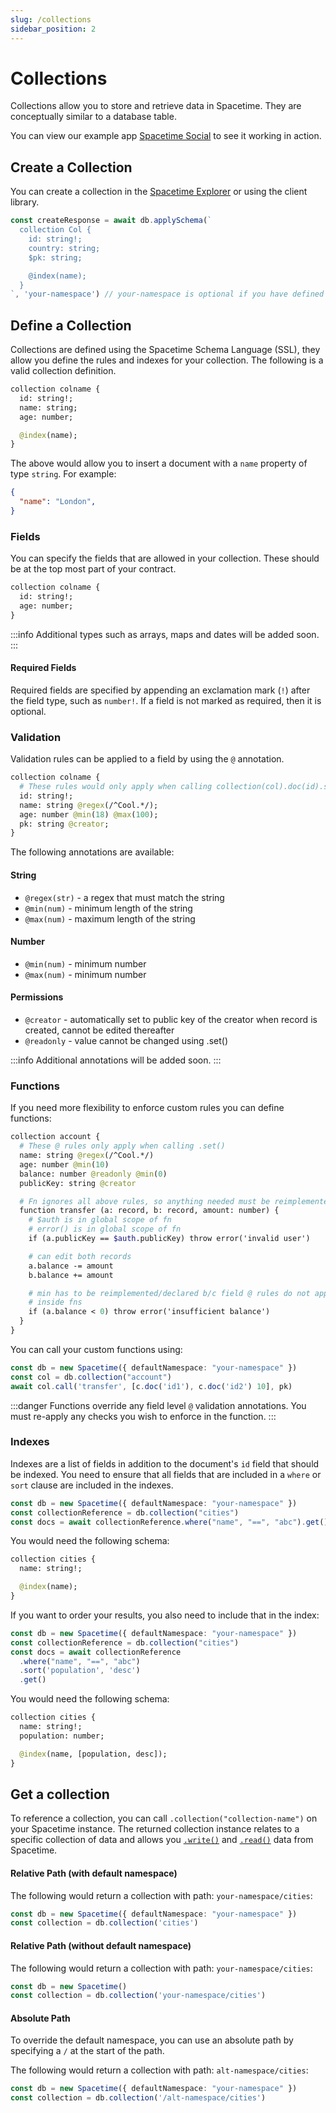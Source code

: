 ```yaml
---
slug: /collections
sidebar_position: 2
---
```


# Collections

Collections allow you to store and retrieve data in Spacetime. They are conceptually similar to a database table.

You can view our example app [Spacetime Social](https://social.testnet.spacetime.xyz) to see it working in action.

## Create a Collection

You can create a collection in the [Spacetime Explorer](https://explorer.testnet.spacetime.xyz) or using the client library.

```ts
const createResponse = await db.applySchema(`
  collection Col {
    id: string!;
    country: string;
    $pk: string;

    @index(name);
  }
`, 'your-namespace') // your-namespace is optional if you have defined a default namespace
```

## Define a Collection

Collections are defined using the Spacetime Schema Language (SSL), they allow you define the rules and indexes for your collection. The following is a valid collection definition.

```graphql
collection colname {
  id: string!;
  name: string;
  age: number;

  @index(name);
}
```

The above would allow you to insert a document with a `name` property of type `string`. For example:

```json
{
  "name": "London",
}
```


### Fields

You can specify the fields that are allowed in your collection. These should be at the top most part of your contract.

```graphql
collection colname {
  id: string!;
  age: number;
}
```

:::info
Additional types such as arrays, maps and dates will be added soon.
:::

#### Required Fields

Required fields are specified by appending an exclamation mark (`!`) after the field type, such as `number!`. If a field is not marked as required, then it is optional.


### Validation

Validation rules can be applied to a field by using the `@` annotation.

```graphql
collection colname {
  # These rules would only apply when calling collection(col).doc(id).set()
  id: string!;
  name: string @regex(/^Cool.*/);
  age: number @min(18) @max(100);
  pk: string @creator;
}
```

The following annotations are available:

#### String

 * `@regex(str)` - a regex that must match the string
 * `@min(num)` - minimum length of the string
 * `@max(num)` - maximum length of the string


#### Number

 * `@min(num)` - minimum number
 * `@max(num)` - minimum number


#### Permissions

 * `@creator` - automatically set to public key of the creator when record is created, cannot be edited thereafter
 * `@readonly` - value cannot be changed using .set()


:::info
Additional annotations will be added soon.
:::


### Functions

If you need more flexibility to enforce custom rules you can define functions:


```graphql
collection account {
  # These @ rules only apply when calling .set()
  name: string @regex(/^Cool.*/)
  age: number @min(10)
  balance: number @readonly @min(0)
  publicKey: string @creator

  # Fn ignores all above rules, so anything needed must be reimplemented
  function transfer (a: record, b: record, amount: number) {
    # $auth is in global scope of fn
    # error() is in global scope of fn
    if (a.publicKey == $auth.publicKey) throw error('invalid user')

    # can edit both records
    a.balance -= amount
    b.balance += amount

    # min has to be reimplemented/declared b/c field @ rules do not apply
    # inside fns
    if (a.balance < 0) throw error('insufficient balance')
  }
}
```

You can call your custom functions using:

```ts
const db = new Spacetime({ defaultNamespace: "your-namespace" })
const col = db.collection("account")
await col.call('transfer', [c.doc('id1'), c.doc('id2') 10], pk)
```

:::danger
Functions override any field level `@` validation annotations. You must re-apply any checks you wish to enforce in the function.
:::


### Indexes

Indexes are a list of fields in addition to the document's `id` field that should be indexed. You need to ensure that all fields that are included in a `where` or `sort` clause are included in the indexes.

```ts
const db = new Spacetime({ defaultNamespace: "your-namespace" })
const collectionReference = db.collection("cities")
const docs = await collectionReference.where("name", "==", "abc").get()
```

You would need the following schema:

```graphql
collection cities {
  name: string!;

  @index(name);
}
```

If you want to order your results, you also need to include that in the index:

```ts
const db = new Spacetime({ defaultNamespace: "your-namespace" })
const collectionReference = db.collection("cities")
const docs = await collectionReference
  .where("name", "==", "abc")
  .sort('population', 'desc')
  .get()
```

You would need the following schema:


```graphql
collection cities {
  name: string!;
  population: number;

  @index(name, [population, desc]);
}
```


## Get a collection

To reference a collection, you can call `.collection("collection-name")` on your Spacetime instance. The returned collection instance relates to a specific collection of data and allows you [`.write()`](/write) and [`.read()`](/read) data from Spacetime.


#### Relative Path (with default namespace)

The following would return a collection with path: `your-namespace/cities`:

```ts
const db = new Spacetime({ defaultNamespace: "your-namespace" })
const collection = db.collection('cities')
```

#### Relative Path (without default namespace)

The following would return a collection with path: `your-namespace/cities`:

```ts
const db = new Spacetime()
const collection = db.collection('your-namespace/cities')
```

#### Absolute Path

To override the default namespace, you can use an absolute path by specifying a `/` at the start of the path. 

The following would return a collection with path: `alt-namespace/cities`:

```ts
const db = new Spacetime({ defaultNamespace: "your-namespace" })
const collection = db.collection('/alt-namespace/cities')
```

